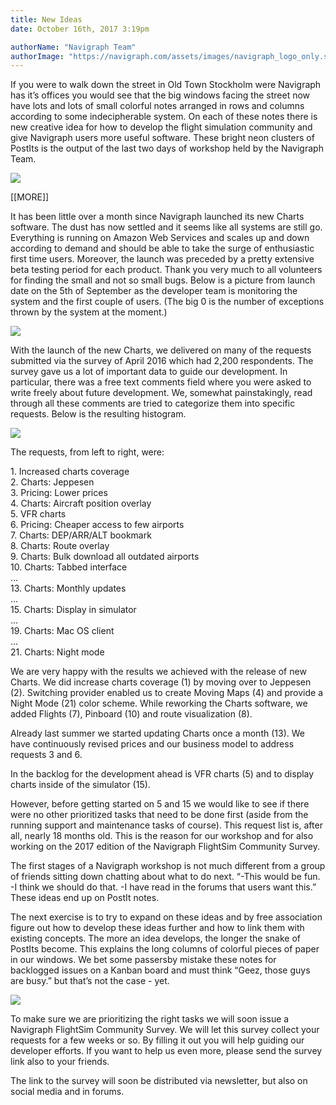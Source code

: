 ```yaml
---
title: New Ideas
date: October 16th, 2017 3:19pm

authorName: "Navigraph Team"
authorImage: "https://navigraph.com/assets/images/navigraph_logo_only.svg"
---
```


If you were to walk down the street in Old Town Stockholm were Navigraph has it’s offices you would see that the big windows facing the street now have lots and lots of small colorful notes arranged in rows and columns according to some indecipherable system. On each of these notes there is new creative idea for how to develop the flight simulation community and give Navigraph users more useful software. These bright neon clusters of PostIts is the output of the last two days of workshop held by the Navigraph Team.

![](/media/166464426021_0.jpg)

\[\[MORE\]\]

It has been little over a month since Navigraph launched its new Charts software. The dust has now settled and it seems like all systems are still go. Everything is running on Amazon Web Services and scales up and down according to demand and should be able to take the surge of enthusiastic first time users. Moreover, the launch was preceded by a pretty extensive beta testing period for each product. Thank you very much to all volunteers for finding the small and not so small bugs. Below is a picture from launch date on the 5th of September as the developer team is monitoring the system and the first couple of users. (The big 0 is the number of exceptions thrown by the system at the moment.)

![](/media/166464426021_1.jpg)

With the launch of the new Charts, we delivered on many of the requests submitted via the survey of April 2016 which had 2,200 respondents. The survey gave us a lot of important data to guide our development. In particular, there was a free text comments field where you were asked to write freely about future development. We, somewhat painstakingly, read through all these comments are tried to categorize them into specific requests. Below is the resulting histogram.

![](/media/166464426021_2.jpg)

The requests, from left to right, were:

1\. Increased charts coverage  
2\. Charts: Jeppesen  
3\. Pricing: Lower prices  
4\. Charts: Aircraft position overlay  
5\. VFR charts  
6\. Pricing: Cheaper access to few airports  
7\. Charts: DEP/ARR/ALT bookmark  
8\. Charts: Route overlay  
9\. Charts: Bulk download all outdated airports  
10\. Charts: Tabbed interface  
…  
13\. Charts: Monthly updates  
…  
15\. Charts: Display in simulator  
…  
19\. Charts: Mac OS client  
…  
21\. Charts: Night mode  
  
We are very happy with the results we achieved with the release of new Charts. We did increase charts coverage (1) by moving over to Jeppesen (2). Switching provider enabled us to create Moving Maps (4) and provide a Night Mode (21) color scheme. While reworking the Charts software, we added Flights (7), Pinboard (10) and route visualization (8).

Already last summer we started updating Charts once a month (13). We have continuously revised prices and our business model to address requests 3 and 6.

In the backlog for the development ahead is VFR charts (5) and to display charts inside of the simulator (15).

However, before getting started on 5 and 15 we would like to see if there were no other prioritized tasks that need to be done first (aside from the running support and maintenance tasks of course). This request list is, after all, nearly 18 months old. This is the reason for our workshop and for also working on the 2017 edition of the Navigraph FlightSim Community Survey.

The first stages of a Navigraph workshop is not much different from a group of friends sitting down chatting about what to do next. “-This would be fun. -I think we should do that. -I have read in the forums that users want this.” These ideas end up on PostIt notes.

The next exercise is to try to expand on these ideas and by free association figure out how to develop these ideas further and how to link them with existing concepts. The more an idea develops, the longer the snake of PostIts become. This explains the long columns of colorful pieces of paper in our windows. We bet some passersby mistake these notes for backlogged issues on a Kanban board and must think “Geez, those guys are busy.” but that’s not the case - yet.

![](/media/166464426021_3.jpg)

To make sure we are prioritizing the right tasks we will soon issue a Navigraph FlightSim Community Survey. We will let this survey collect your requests for a few weeks or so. By filling it out you will help guiding our developer efforts. If you want to help us even more, please send the survey link also to your friends.  
  
The link to the survey will soon be distributed via newsletter, but also on social media and in forums.  
  